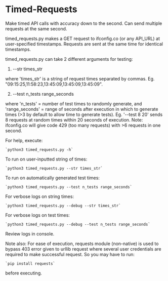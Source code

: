 # Timed-Requests
Make timed API calls with accuracy down to the second. Can send multiple requests at the same second.

timed_requests.py makes a GET request to ifconfig.co (or any API_URL) at user-specified timestamps.
Requests are sent at the same time for identical timestamps.

timed_requests.py can take 2 different arguments for testing:

1. --str times_str 
    
where 'times_str' is a string of request times separated by commas.
Eg. "09:15:25,11:58:23,13:45:09,13:45:09,13:45:09".

2. --test n_tests range_seconds 

where 'n_tests' = number of test times to randomly generate, and
'range_seconds' = range of seconds after execution in which to generate times (>3 by default
to allow time to generate tests). Eg. '--test 8 20' sends 8 requests at random times
within 20 seconds of execution.
Note: ifconfig.co will give code 429 (too many requests) with >6 requests in one second.

For help, execute:

    `python3 timed_requests.py -h`

To run on user-inputted string of times:

    `python3 timed_requests.py --str times_str`

To run on automatically generated test times:

    `python3 timed_requests.py --test n_tests range_seconds`

For verbose logs on string times:

    `python3 timed_requests.py --debug --str times_str`

For verbose logs on test times:

    `python3 timed_requests.py --debug --test n_tests range_seconds`

Review logs in console.

Note also:
For ease of execution, requests module (non-native) is used to bypass 403 error given to urllib
request where several user credentials are required to make successful request. So you may have to run:

    `pip install requests`

before executing.
